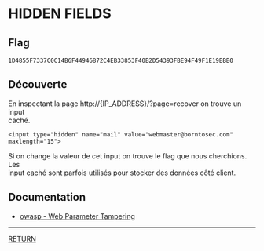 # HIDDEN FIELDS

## Flag
```
1D4855F7337C0C14B6F44946872C4EB33853F40B2D54393FBE94F49F1E19BBB0
```

## Découverte

En inspectant la page http://{IP_ADDRESS}/?page=recover on trouve un input \
caché.
```
<input type="hidden" name="mail" value="webmaster@borntosec.com" maxlength="15">
```
Si on change la valeur de cet input on trouve le flag que nous cherchions. Les \
input caché sont parfois utilisés pour stocker des données côté client.

## Documentation
- [owasp - Web Parameter Tampering](https://owasp.org/www-community/attacks/Web_Parameter_Tampering)

---

[RETURN](https://github.com/jlange91/darkly)
